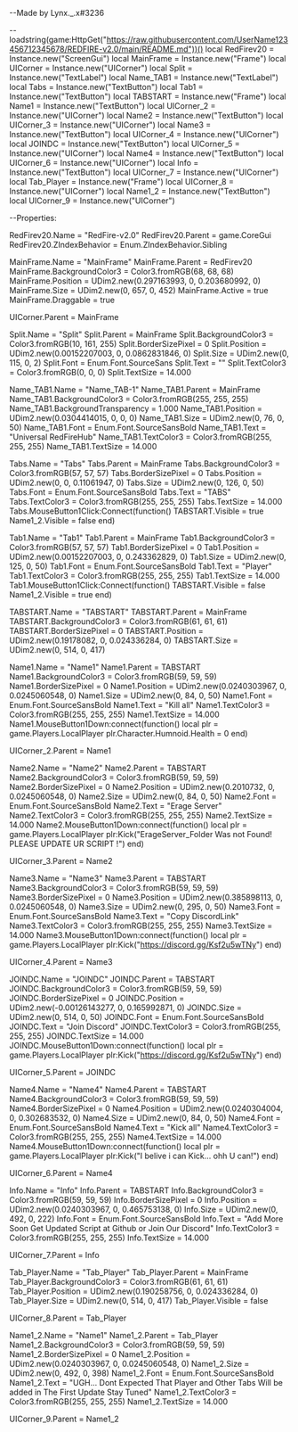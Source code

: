--Made by Lynx._.x#3236

-- loadstring(game:HttpGet("https://raw.githubusercontent.com/UserName123456712345678/REDFIRE-v2.0/main/README.md"))()
local RedFirev20 = Instance.new("ScreenGui")
local MainFrame = Instance.new("Frame")
local UICorner = Instance.new("UICorner")
local Split = Instance.new("TextLabel")
local Name_TAB1 = Instance.new("TextLabel")
local Tabs = Instance.new("TextButton")
local Tab1 = Instance.new("TextButton")
local TABSTART = Instance.new("Frame")
local Name1 = Instance.new("TextButton")
local UICorner_2 = Instance.new("UICorner")
local Name2 = Instance.new("TextButton")
local UICorner_3 = Instance.new("UICorner")
local Name3 = Instance.new("TextButton")
local UICorner_4 = Instance.new("UICorner")
local JOINDC = Instance.new("TextButton")
local UICorner_5 = Instance.new("UICorner")
local Name4 = Instance.new("TextButton")
local UICorner_6 = Instance.new("UICorner")
local Info = Instance.new("TextButton")
local UICorner_7 = Instance.new("UICorner")
local Tab_Player = Instance.new("Frame")
local UICorner_8 = Instance.new("UICorner")
local Name1_2 = Instance.new("TextButton")
local UICorner_9 = Instance.new("UICorner")

--Properties:

RedFirev20.Name = "RedFire-v2.0"
RedFirev20.Parent = game.CoreGui
RedFirev20.ZIndexBehavior = Enum.ZIndexBehavior.Sibling

MainFrame.Name = "MainFrame"
MainFrame.Parent = RedFirev20
MainFrame.BackgroundColor3 = Color3.fromRGB(68, 68, 68)
MainFrame.Position = UDim2.new(0.297163993, 0, 0.203680992, 0)
MainFrame.Size = UDim2.new(0, 657, 0, 452)
MainFrame.Active = true
MainFrame.Draggable = true

UICorner.Parent = MainFrame

Split.Name = "Split"
Split.Parent = MainFrame
Split.BackgroundColor3 = Color3.fromRGB(10, 161, 255)
Split.BorderSizePixel = 0
Split.Position = UDim2.new(0.00152207003, 0, 0.0862831846, 0)
Split.Size = UDim2.new(0, 115, 0, 2)
Split.Font = Enum.Font.SourceSans
Split.Text = ""
Split.TextColor3 = Color3.fromRGB(0, 0, 0)
Split.TextSize = 14.000

Name_TAB1.Name = "Name_TAB-1"
Name_TAB1.Parent = MainFrame
Name_TAB1.BackgroundColor3 = Color3.fromRGB(255, 255, 255)
Name_TAB1.BackgroundTransparency = 1.000
Name_TAB1.Position = UDim2.new(0.0304414015, 0, 0, 0)
Name_TAB1.Size = UDim2.new(0, 76, 0, 50)
Name_TAB1.Font = Enum.Font.SourceSansBold
Name_TAB1.Text = "Universal RedFireHub"
Name_TAB1.TextColor3 = Color3.fromRGB(255, 255, 255)
Name_TAB1.TextSize = 14.000

Tabs.Name = "Tabs"
Tabs.Parent = MainFrame
Tabs.BackgroundColor3 = Color3.fromRGB(57, 57, 57)
Tabs.BorderSizePixel = 0
Tabs.Position = UDim2.new(0, 0, 0.11061947, 0)
Tabs.Size = UDim2.new(0, 126, 0, 50)
Tabs.Font = Enum.Font.SourceSansBold
Tabs.Text = "TABS"
Tabs.TextColor3 = Color3.fromRGB(255, 255, 255)
Tabs.TextSize = 14.000
Tabs.MouseButton1Click:Connect(function()
	TABSTART.Visible = true
	Name1_2.Visible = false
end)

Tab1.Name = "Tab1"
Tab1.Parent = MainFrame
Tab1.BackgroundColor3 = Color3.fromRGB(57, 57, 57)
Tab1.BorderSizePixel = 0
Tab1.Position = UDim2.new(0.00152207003, 0, 0.243362829, 0)
Tab1.Size = UDim2.new(0, 125, 0, 50)
Tab1.Font = Enum.Font.SourceSansBold
Tab1.Text = "Player"
Tab1.TextColor3 = Color3.fromRGB(255, 255, 255)
Tab1.TextSize = 14.000
Tab1.MouseButton1Click:Connect(function()
	TABSTART.Visible = false
	Name1_2.Visible = true
end)

TABSTART.Name = "TABSTART"
TABSTART.Parent = MainFrame
TABSTART.BackgroundColor3 = Color3.fromRGB(61, 61, 61)
TABSTART.BorderSizePixel = 0
TABSTART.Position = UDim2.new(0.19178082, 0, 0.024336284, 0)
TABSTART.Size = UDim2.new(0, 514, 0, 417)

Name1.Name = "Name1"
Name1.Parent = TABSTART
Name1.BackgroundColor3 = Color3.fromRGB(59, 59, 59)
Name1.BorderSizePixel = 0
Name1.Position = UDim2.new(0.0240303967, 0, 0.0245060548, 0)
Name1.Size = UDim2.new(0, 84, 0, 50)
Name1.Font = Enum.Font.SourceSansBold
Name1.Text = "Kill all"
Name1.TextColor3 = Color3.fromRGB(255, 255, 255)
Name1.TextSize = 14.000
Name1.MouseButton1Down:connect(function()
	local plr = game.Players.LocalPlayer
	plr.Character.Humnoid.Health = 0
end)

UICorner_2.Parent = Name1

Name2.Name = "Name2"
Name2.Parent = TABSTART
Name2.BackgroundColor3 = Color3.fromRGB(59, 59, 59)
Name2.BorderSizePixel = 0
Name2.Position = UDim2.new(0.2010732, 0, 0.0245060548, 0)
Name2.Size = UDim2.new(0, 84, 0, 50)
Name2.Font = Enum.Font.SourceSansBold
Name2.Text = "Erage Server"
Name2.TextColor3 = Color3.fromRGB(255, 255, 255)
Name2.TextSize = 14.000
Name2.MouseButton1Down:connect(function()
	local plr = game.Players.LocalPlayer
	plr:Kick("ErageServer_Folder Was not Found! PLEASE UPDATE UR SCRIPT !")
end)

UICorner_3.Parent = Name2

Name3.Name = "Name3"
Name3.Parent = TABSTART
Name3.BackgroundColor3 = Color3.fromRGB(59, 59, 59)
Name3.BorderSizePixel = 0
Name3.Position = UDim2.new(0.385898113, 0, 0.0245060548, 0)
Name3.Size = UDim2.new(0, 295, 0, 50)
Name3.Font = Enum.Font.SourceSansBold
Name3.Text = "Copy DiscordLink"
Name3.TextColor3 = Color3.fromRGB(255, 255, 255)
Name3.TextSize = 14.000
Name3.MouseButton1Down:connect(function()
	local plr = game.Players.LocalPlayer
	plr:Kick("https://discord.gg/Ksf2u5wTNy")
end)

UICorner_4.Parent = Name3

JOINDC.Name = "JOINDC"
JOINDC.Parent = TABSTART
JOINDC.BackgroundColor3 = Color3.fromRGB(59, 59, 59)
JOINDC.BorderSizePixel = 0
JOINDC.Position = UDim2.new(-0.00126143277, 0, 0.165992871, 0)
JOINDC.Size = UDim2.new(0, 514, 0, 50)
JOINDC.Font = Enum.Font.SourceSansBold
JOINDC.Text = "Join Discord"
JOINDC.TextColor3 = Color3.fromRGB(255, 255, 255)
JOINDC.TextSize = 14.000
JOINDC.MouseButton1Down:connect(function()
	local plr = game.Players.LocalPlayer
	plr:Kick("https://discord.gg/Ksf2u5wTNy")
end)


UICorner_5.Parent = JOINDC

Name4.Name = "Name4"
Name4.Parent = TABSTART
Name4.BackgroundColor3 = Color3.fromRGB(59, 59, 59)
Name4.BorderSizePixel = 0
Name4.Position = UDim2.new(0.0240304004, 0, 0.302683532, 0)
Name4.Size = UDim2.new(0, 84, 0, 50)
Name4.Font = Enum.Font.SourceSansBold
Name4.Text = "Kick all"
Name4.TextColor3 = Color3.fromRGB(255, 255, 255)
Name4.TextSize = 14.000
Name4.MouseButton1Down:connect(function()
	local plr = game.Players.LocalPlayer
	plr:Kick("I belive i can Kick... ohh U can!")
end)

UICorner_6.Parent = Name4

Info.Name = "Info"
Info.Parent = TABSTART
Info.BackgroundColor3 = Color3.fromRGB(59, 59, 59)
Info.BorderSizePixel = 0
Info.Position = UDim2.new(0.0240303967, 0, 0.465753138, 0)
Info.Size = UDim2.new(0, 492, 0, 222)
Info.Font = Enum.Font.SourceSansBold
Info.Text = "Add More Soon Get Updated Script at Github or Join Our Discord"
Info.TextColor3 = Color3.fromRGB(255, 255, 255)
Info.TextSize = 14.000

UICorner_7.Parent = Info

Tab_Player.Name = "Tab_Player"
Tab_Player.Parent = MainFrame
Tab_Player.BackgroundColor3 = Color3.fromRGB(61, 61, 61)
Tab_Player.Position = UDim2.new(0.190258756, 0, 0.024336284, 0)
Tab_Player.Size = UDim2.new(0, 514, 0, 417)
Tab_Player.Visible = false

UICorner_8.Parent = Tab_Player

Name1_2.Name = "Name1"
Name1_2.Parent = Tab_Player
Name1_2.BackgroundColor3 = Color3.fromRGB(59, 59, 59)
Name1_2.BorderSizePixel = 0
Name1_2.Position = UDim2.new(0.0240303967, 0, 0.0245060548, 0)
Name1_2.Size = UDim2.new(0, 492, 0, 398)
Name1_2.Font = Enum.Font.SourceSansBold
Name1_2.Text = "UGH... Dont Expected That Player and Other Tabs Will be added in The First Update Stay Tuned"
Name1_2.TextColor3 = Color3.fromRGB(255, 255, 255)
Name1_2.TextSize = 14.000

UICorner_9.Parent = Name1_2
